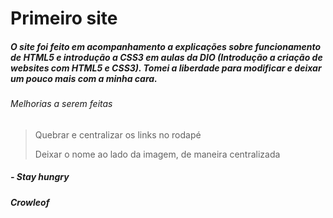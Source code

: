 # Primeiro site

##### O site foi feito em acompanhamento a explicações sobre funcionamento de HTML5 e introdução a CSS3 em aulas da DIO *(Introdução a criação de websites com HTML5 e CSS3)*. Tomei a liberdade para modificar e deixar um pouco mais com a minha cara. 

###### Melhorias a serem feitas

> Quebrar e centralizar os links no rodapé
>
> Deixar o nome ao lado da imagem, de maneira centralizada

##### *- Stay hungry*

#####   Crowleof



